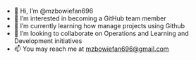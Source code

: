 - 👋 Hi, I’m @mzbowiefan696
- 👀 I’m interested in becoming a GitHub team member
- 🌱 I’m currently learning how manage projects using Github
- 💞️ I’m looking to collaborate on Operations and Learning and Development initiatives
- 📫 You may reach me at mzbowiefan696@gmail.com

<!---
mzbowiefan696/mzbowiefan696 is a ✨ special ✨ repository because its `README.md` (this file) appears on your GitHub profile.
You can click the Preview link to take a look at your changes.
--->
